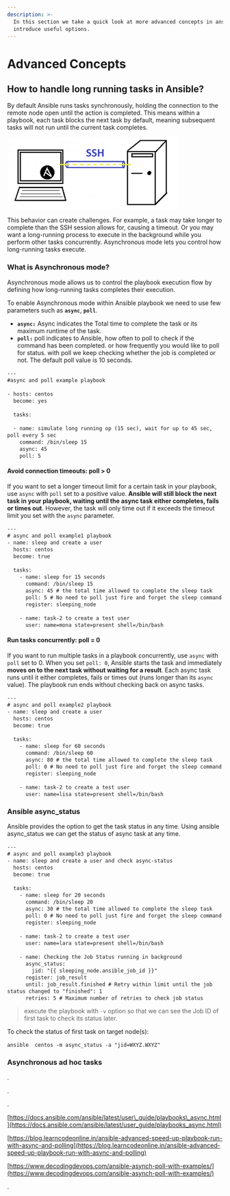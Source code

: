 ```yaml
---
description: >-
  In this section we take a quick look at more advanced concepts in ansible and
  introduce useful options.
---
```


# Advanced Concepts

## How to handle long running tasks in Ansible?

By default Ansible runs tasks synchronously, holding the connection to the remote node open until the action is completed. This means within a playbook, each task blocks the next task by default, meaning subsequent tasks will not run until the current task completes.

![](.gitbook/assets/adv-asyncpoll.jpg)

 This behavior can create challenges. For example, a task may take longer to complete than the SSH session allows for, causing a timeout. Or you may want a long-running process to execute in the background while you perform other tasks concurrently. Asynchronous mode lets you control how long-running tasks execute.

### What is Asynchronous mode?

Asynchronous mode allows us to control the playbook execution flow by defining how long-running tasks completes their execution.

To enable Asynchronous mode within Ansible playbook we need to use few parameters such as **`async`**, **`poll`**.

* **`async:`** Async indicates the Total time to complete the task or its maximum runtime of the task.
* **`poll:`** poll indicates to Ansible, how often to poll to check if the command has been completed. or how frequently you would like to poll for status. with poll we keep checking whether the job is completed or not. The default poll value is 10 seconds.

```text
---
#async and poll example playbook

- hosts: centos
  become: yes

  tasks:

  - name: simulate long running op (15 sec), wait for up to 45 sec, poll every 5 sec
    command: /bin/sleep 15
    async: 45
    poll: 5
```

#### Avoid connection timeouts: poll &gt; 0

 If you want to set a longer timeout limit for a certain task in your playbook, use `async` with `poll` set to a positive value. **Ansible will still block the next task in your playbook, waiting until the async task either completes, fails or times out**. However, the task will only time out if it exceeds the timeout limit you set with the `async` parameter.

```text
---
# async and poll example1 playbook
- name: sleep and create a user 
  hosts: centos
  become: true

  tasks:
    - name: sleep for 15 seconds
      command: /bin/sleep 15
      async: 45 # the total time allowed to complete the sleep task
      poll: 5 # No need to poll just fire and forget the sleep command
      register: sleeping_node

    - name: task-2 to create a test user
      user: name=mona state=present shell=/bin/bash
```

#### Run tasks concurrently: poll = 0

 If you want to run multiple tasks in a playbook concurrently, use `async` with `poll` set to 0. When you set `poll: 0`, Ansible starts the task and immediately **moves on to the next task without waiting for a result**. Each async task runs until it either completes, fails or times out \(runs longer than its `async` value\). The playbook run ends without checking back on async tasks.

```text
---
# async and poll example2 playbook
- name: sleep and create a user 
  hosts: centos
  become: true

  tasks:
    - name: sleep for 60 seconds
      command: /bin/sleep 60
      async: 80 # the total time allowed to complete the sleep task
      poll: 0 # No need to poll just fire and forget the sleep command
      register: sleeping_node

    - name: task-2 to create a test user
      user: name=lisa state=present shell=/bin/bash
```

### Ansible async\_status

Ansible provides the option to get the task status in any time. Using ansible async\_status we can get the status of async task at any time.

```text
---
# async and poll example3 playbook
- name: sleep and create a user and check async-status
  hosts: centos
  become: true

  tasks:
    - name: sleep for 20 seconds
      command: /bin/sleep 20
      async: 30 # the total time allowed to complete the sleep task
      poll: 0 # No need to poll just fire and forget the sleep command
      register: sleeping_node

    - name: task-2 to create a test user
      user: name=lara state=present shell=/bin/bash
      
    - name: Checking the Job Status running in background
      async_status:
        jid: "{{ sleeping_node.ansible_job_id }}"
      register: job_result
      until: job_result.finished # Retry within limit until the job status changed to "finished": 1
      retries: 5 # Maximum number of retries to check job status
```

> execute the playbook with `-v` option so that we can see the Job ID of first task to check its status later.

To check the status of first task on target  node\(s\):

```text
ansible  centos -m async_status -a "jid=WXYZ.WXYZ" 
```

### Asynchronous ad hoc tasks

.

.

.

[https://docs.ansible.com/ansible/latest/user\_guide/playbooks\_async.html](https://docs.ansible.com/ansible/latest/user_guide/playbooks_async.html)

[https://blog.learncodeonline.in/ansible-advanced-speed-up-playbook-run-with-async-and-polling](https://blog.learncodeonline.in/ansible-advanced-speed-up-playbook-run-with-async-and-polling)

[https://www.decodingdevops.com/ansible-asynch-poll-with-examples/](https://www.decodingdevops.com/ansible-asynch-poll-with-examples/)

.





